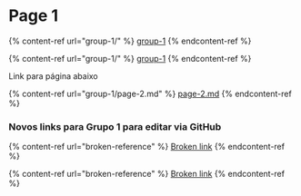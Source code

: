 # Page 1

{% content-ref url="group-1/" %}
[group-1](group-1/)
{% endcontent-ref %}

{% content-ref url="group-1/" %}
[group-1](group-1/)
{% endcontent-ref %}

Link para página abaixo

{% content-ref url="group-1/page-2.md" %}
[page-2.md](group-1/page-2.md)
{% endcontent-ref %}

### Novos links para Grupo 1 para editar via GitHub

{% content-ref url="broken-reference" %}
[Broken link](broken-reference)
{% endcontent-ref %}

{% content-ref url="broken-reference" %}
[Broken link](broken-reference)
{% endcontent-ref %}
